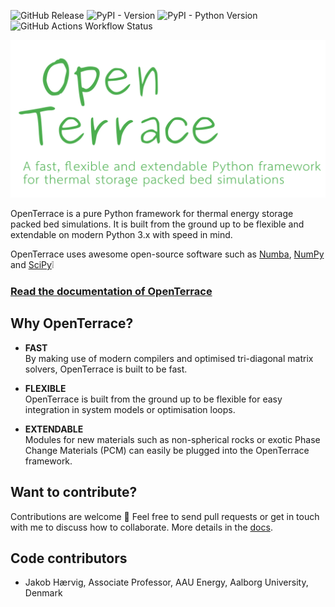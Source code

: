 ![GitHub Release](https://img.shields.io/github/v/release/OpenTerrace/openterrace-python) ![PyPI - Version](https://img.shields.io/pypi/v/openterrace)
![PyPI - Python Version](https://img.shields.io/pypi/pyversions/openterrace) ![GitHub Actions Workflow Status](https://img.shields.io/github/actions/workflow/status/openterrace/openterrace-python/pytest.yml)


[![Logo](docs/_figures/logo-banner-paths-green.svg)](#)

OpenTerrace is a pure Python framework for thermal energy storage packed bed simulations. It is built from the ground up to be flexible and extendable on modern Python 3.x with speed in mind.

OpenTerrace uses awesome open-source software such as
[Numba](https://numba.pydata.org), [NumPy](https://numpy.org/) and [SciPy](https://scipy.org/):grey_exclamation:

### [Read the documentation of OpenTerrace](https://openterrace.github.io/openterrace-python/)

## Why OpenTerrace?
- **FAST**  
By making use of modern compilers and optimised tri-diagonal matrix solvers, OpenTerrace is built to be fast.

- **FLEXIBLE**  
OpenTerrace is built from the ground up to be flexible for easy integration in system models or optimisation loops.

- **EXTENDABLE**  
Modules for new materials such as non-spherical rocks or exotic Phase Change Materials (PCM) can easily be plugged into the OpenTerrace framework.

## Want to contribute?
Contributions are welcome :pray: Feel free to send pull requests or get in touch with me to discuss how to collaborate. More details in the [docs](https://openterrace.github.io/openterrace-python/).

## Code contributors
* Jakob Hærvig, Associate Professor, AAU Energy, Aalborg University, Denmark